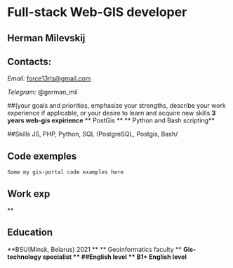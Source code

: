 # Full-stack Web-GIS developer
## Herman Milevskij


 ## Contacts: 
*Email:*
force13rls@gmail.com

*Telegram:*
@german_mil

##(your goals and priorities, emphasize your strengths, describe your work experience if applicable, or your desire to learn and acquire new skills 
**3 years web-gis expirience**
** PostGis **
** Python and Bash scripting**

##Skills 
JS, PHP, Python, SQL (PostgreSQL, Postgis, Bash/
## Code exemples 
```
Some my gis-portal code examples here
```
## Work exp 
**
## Education 
**BSU(Minsk, Belarus) 2021 **
** Geoinformatics faculty **
**Gis-technology specialist **
##English level
** B1+ English level**
